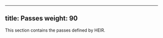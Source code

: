 <!-- mdformat off(yaml frontmatter) -->
---
title: Passes
weight: 90
---
<!-- mdformat on -->

This section contains the passes defined by HEIR.
